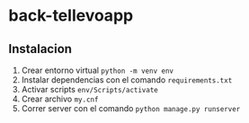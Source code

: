 # back-tellevoapp

## Instalacion

1. Crear entorno virtual `python -m venv env`
2. Instalar dependencias con el comando `requirements.txt`
3. Activar scripts `env/Scripts/activate`
4. Crear archivo `my.cnf`
5. Correr server con el comando `python manage.py runserver`
